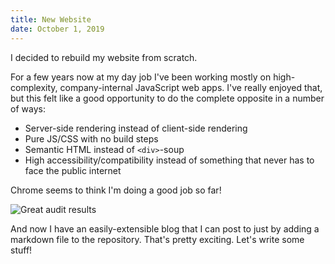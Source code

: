 ```yaml
---
title: New Website
date: October 1, 2019
---
```


I decided to rebuild my website from scratch.

For a few years now at my day job I've been working mostly on high-complexity, company-internal JavaScript web apps. I've really enjoyed that, but this felt like a good opportunity to do the complete opposite in a number of ways:

- Server-side rendering instead of client-side rendering
- Pure JS/CSS with no build steps
- Semantic HTML instead of `<div>`-soup
- High accessibility/compatibility instead of something that never has to face the public internet

Chrome seems to think I'm doing a good job so far!

![Great audit results](/img/blog/audit.png)

And now I have an easily-extensible blog that I can post to just by adding a markdown file to the repository. That's pretty exciting. Let's write some stuff!